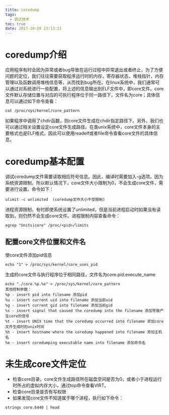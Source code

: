 ```yaml
---
title: coredump
tags:
  - 调试技术
toc: true
date: 2017-10-28 23:13:11
---
```

# coredump介绍
应用程序有时会因为异常或者bug导致在运行过程中异常退出或者终止，为了方便问题的定位，我们往往需要获取程序运行时的内存，寄存器状态，堆栈指针，内存管理以及函数调用堆栈信息等，从而找到bug所在。在linux系统中，我们通常可以通过对系统进行一些配置，将上述的信息输出到ELF文件中，即core文件。core文件默认存储位置与对应的可执行程序位于同一路径下，文件名为core；具体信息可以通过如下命令查看：
```
cat /proc/sys/kernel/core_pattern
```
如果程序中调用了chdir函数，则core文件生成在chdir指定路径下。另外，我们也可以通过相关设置设定core文件生成路径。在类unix系统中，core文件本身的主要格式也是ELF格式，因此可以使用readelf或者file命令查看core文件的具体信息。
<!--more-->

# coredump基本配置
调试coredump文件需要读取相应符号信息。因此，编译时需要加入-g选项。因为系统资源限制，所以默认情况下，core文件大小限制为0，不会生成core文件，需要进行设置。命令如下：
```
ulimit -c unlimited  (coredump文件大小不受限制)
```
进程资源限制，有时即使系统设置了unlimited，但是当前进程启动时如果没有读取到，则仍然不会生成core文件。进程限制内容查看命令：
```
egrep "Units|core" /proc/<pid>/limits
```
## 配置core文件位置和文件名
使core文件添加pid信息
```
echo "1" > /proc/sys/kernel/core_uses_pid
```
生成的core文件与执行程序位于相同路径，文件名为core.pid.execute_name
```
echo "./core.%p.%e" > /proc/sys/kernel/core_pattern
其他控制参数：
%p - insert pid into filename 添加pid
%u - insert current uid into filename 添加当前uid
%g - insert current gid into filename 添加当前gid
%s - insert signal that caused the coredump into the filename 添加导致产生core的信号
%t - insert UNIX time that the coredump occurred into filename 添加core文件生成时的unix时间
%h - insert hostname where the coredump happened into filename 添加主机名
%e - insert coredumping executable name into filename 添加命令名
```

# 未生成core文件定位
+ 检查core目录，core文件生成路径所在磁盘空间是否为0，或者小于进程运行时所占的虚拟内存大小，通过top命令查看VIRT。
+ 检查core目录是否有写权限
+ 如果发现core文件不知道属于哪个进程，执行如下命令：
```
strings core.6440 | head
```
